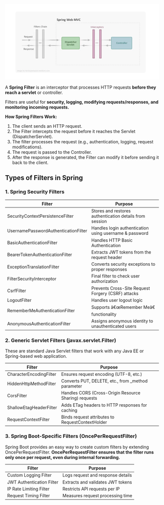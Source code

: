 
![interceptor.png](interceptor.png)

A **Spring Filter** is an interceptor that processes HTTP requests 
**before they reach a servlet** or controller.

Filters are useful for **security, logging, modifying requests/responses, 
and monitoring incoming requests.**

**How Spring Filters Work:**
1.	The client sends an HTTP request.
2.	The Filter intercepts the request before it reaches the Servlet (DispatcherServlet).
3.	The filter processes the request (e.g., authentication, logging, request modifications).
4.	The request is passed to the Controller.
5.	After the response is generated, the Filter can modify it before sending it back to the client.

## Types of Filters in Spring

### 1. Spring Security Filters

|Filter| Purpose|
|---|---|
|SecurityContextPersistenceFilter|Stores and restores authentication details from session|
|UsernamePasswordAuthenticationFilter|Handles login authentication using username & password|
|BasicAuthenticationFilter|Handles HTTP Basic Authentication|
|BearerTokenAuthenticationFilter|Extracts JWT tokens from the request header|
|ExceptionTranslationFilter|Converts security exceptions to proper responses|
|FilterSecurityInterceptor|Final filter to check user authorization|
|CsrfFilter|Prevents Cross-Site Request Forgery (CSRF) attacks|
|LogoutFilter|Handles user logout logic|
|RememberMeAuthenticationFilter|Supports â€œRemember Meâ€ functionality|
|AnonymousAuthenticationFilter|Assigns anonymous identity to unauthenticated users|

### 2. Generic Servlet Filters (javax.servlet.Filter)

These are standard Java Servlet filters that work with any Java EE or Spring-based web application.

|Filter |Purpose|
|---|---|
|CharacterEncodingFilter|Ensures request encoding (UTF-8, etc.)|
|HiddenHttpMethodFilter|Converts PUT, DELETE, etc., from _method parameter|
|CorsFilter|Handles CORS (Cross-Origin Resource Sharing) requests|
|ShallowEtagHeaderFilter|Adds ETag headers to HTTP responses for caching|
|RequestContextFilter|Binds request attributes to RequestContextHolder|

### 3. Spring Boot-Specific Filters (OncePerRequestFilter)

Spring Boot provides an easy way to create custom filters by extending OncePerRequestFilter.
**OncePerRequestFilter ensures that the filter runs only once per request, even during internal forwarding.**

|Filter |Purpose|
|---|--|
|Custom Logging Filter|Logs request and response details|
|JWT Authentication Filter|Extracts and validates JWT tokens|
|IP Rate Limiting Filter|Restricts API requests per IP|
|Request Timing Filter|Measures request processing time|

